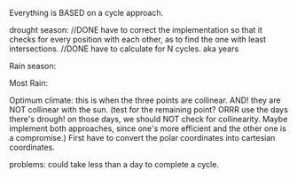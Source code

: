 Everything is BASED on a cycle approach.

drought season:
//DONE have to correct the implementation so that it checks for every position with each other, as to find the one with least intersections.
//DONE have to calculate for N cycles. aka years

Rain season:

Most Rain:

Optimum climate:
this is when the three points are collinear. AND! they are NOT collinear with the sun. (test for the remaining point? ORRR use the days there's drough! on those days, we should NOT check for collinearity. Maybe implement both approaches, since one's more efficient and the other one is a compromise.)
First have to convert the polar coordinates into cartesian coordinates. 


problems: 
could take less than a day to complete a cycle.
